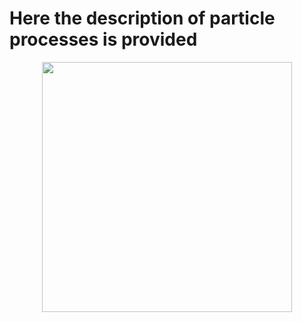# Here the description of particle processes is provided
<div style="text-align:center">
  <img src="../images/100keV_electron_track_in_LYSO.gif" alt="" width="400">
</div>